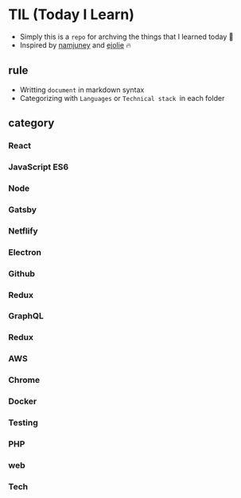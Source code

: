 # TIL (Today I Learn)
- Simply this is a `repo` for archving the things that I learned today :pencil:
- Inspired by [namjuney](https://github.com/namjunemy/TIL) and [ejolie](https://github.com/ejolie/TIL) :fire:

## rule
- Writting `document` in markdown syntax
- Categorizing with `Languages` or `Technical stack `in each folder

## category
### React
### JavaScript ES6
###  Node
### Gatsby
### Netflify
### Electron
### Github
### Redux
### GraphQL
### Redux
### AWS
### Chrome
### Docker
### Testing
### PHP
### web	
### Tech
